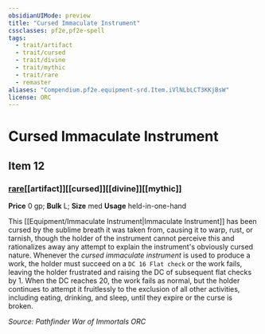```yaml
---
obsidianUIMode: preview
title: "Cursed Immaculate Instrument"
cssclasses: pf2e,pf2e-spell
tags:
  - trait/artifact
  - trait/cursed
  - trait/divine
  - trait/mythic
  - trait/rare
  - remaster
aliases: "Compendium.pf2e.equipment-srd.Item.iVlNLbLCT3KKjBsW"
license: ORC
---
```

# Cursed Immaculate Instrument
## Item 12
### [rare](rare "Rare Rarity Trait")[[artifact]][[cursed]][[divine]][[mythic]]


**Price** 0 gp; 
**Bulk** L; **Size** med
**Usage** held-in-one-hand

This [[Equipment/Immaculate Instrument|Immaculate Instrument]] has been cursed by the sublime breath it was taken from, causing it to warp, rust, or tarnish, though the holder of the instrument cannot perceive this and rationalizes away any attempt to explain the instrument's obviously cursed nature. Whenever the _cursed immaculate instrument_ is used to produce a work, the holder must succeed on a `DC 16 Flat check` or the work fails, leaving the holder frustrated and raising the DC of subsequent flat checks by 1. When the DC reaches 20, the work fails as normal, but the holder continues to attempt it fruitlessly to the exclusion of all other activities, including eating, drinking, and sleep, until they expire or the curse is broken.

*Source: Pathfinder War of Immortals*
*ORC*